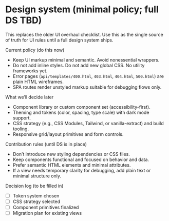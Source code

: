 # Design system (minimal policy; full DS TBD)

This replaces the older UI overhaul checklist. Use this as the single source of truth for UI rules until a full design system ships.

Current policy (do this now)
- Keep UI markup minimal and semantic. Avoid nonessential wrappers.
- Do not add inline styles. Do not add new global CSS. No utility frameworks yet.
- Error pages (`api/templates/400.html`, `403.html`, `404.html`, `500.html`) are plain HTML wireframes.
- SPA routes render unstyled markup suitable for debugging flows only.

What we’ll decide later
- Component library or custom component set (accessibility-first).
- Theming and tokens (color, spacing, type scale) with dark mode support.
- CSS strategy (e.g., CSS Modules, Tailwind, or vanilla-extract) and build tooling.
- Responsive grid/layout primitives and form controls.

Contribution rules (until DS is in place)
- Don’t introduce new styling dependencies or CSS files.
- Keep components functional and focused on behavior and data.
- Prefer semantic HTML elements and minimal attributes.
- If a view needs temporary clarity for debugging, add plain text or minimal structure only.

Decision log (to be filled in)
- [ ] Token system chosen
- [ ] CSS strategy selected
- [ ] Component primitives finalized
- [ ] Migration plan for existing views
